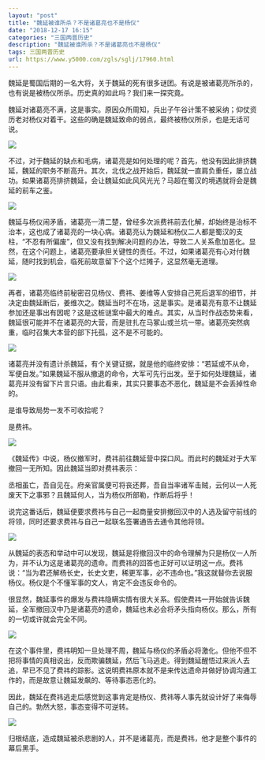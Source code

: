 ```yaml
---
layout: "post"
title: "魏延被谁所杀？不是诸葛亮也不是杨仪"
date: "2018-12-17 16:15"
categories: "三国两晋历史"
description: "魏延被谁所杀？不是诸葛亮也不是杨仪"
tags: 三国两晋历史
url: https://www.y5000.com/zgls/sglj/17960.html
---
```






魏延是蜀国后期的一名大将，关于魏延的死有很多谜团。有说是被诸葛亮所杀的，也有说是被杨仪所杀。历史真的如此吗？我们来一探究竟。

魏延对诸葛亮不满，这是事实。原因众所周知，兵出子午谷计策不被采纳；仰仗资历老对杨仪对着干。这些的确是魏延致命的弱点，最终被杨仪所杀，也是无话可说。

![](https://img.y5000.com/uploads/allimg/170327/8-1F32GF22OD.jpg)

不过，对于魏延的缺点和毛病，诸葛亮是如何处理的呢？首先，他没有因此排挤魏延，魏延的职务不断高升。其次，北伐之战开始后，魏延就一直肩负重任，屡立战功。如果诸葛亮排挤魏延，会让魏延如此风风光光？马超在蜀汉的境遇就将会是魏延的前车之鉴。

![](https://img.y5000.com/uploads/allimg/170327/8-1F32GF21AU.jpg)

魏延与杨仪闹矛盾，诸葛亮一清二楚，曾经多次派费祎前去化解，却始终是治标不治本，这也成了诸葛亮的一块心病。诸葛亮认为魏延和杨仪二人都是蜀汉的支柱，“不忍有所偏废”，但又没有找到解决问题的办法，导致二人关系愈加恶化。显然，在这个问题上，诸葛亮要承担关键性的责任。不过，如果诸葛亮有心对付魏延，随时找到机会，临死前故意留下个这个烂摊子，这显然毫无道理。

![](https://img.y5000.com/uploads/allimg/170327/8-1F32GF13T53.jpg)

再者，诸葛亮临终前秘密召见杨仪、费祎、姜维等人安排自己死后退军的细节，并决定由魏延断后，姜维次之。魏延当时不在场，这是事实。是诸葛亮有意不让魏延参加还是事出有因呢？这是这桩谜案中最大的难点。其实，从当时作战态势来看，魏延很可能并不在诸葛亮的大营，而是驻扎在马冢山或兰坑一带。诸葛亮突然病重，临时召集大本营的部下托孤，这不是不可能的。

![](https://img.y5000.com/uploads/allimg/170327/8-1F32GF12Q91.jpg)

诸葛亮并没有遗计杀魏延，有个关键证据，就是他的临终安排：“若延或不从命，军便自发。”如果魏延不服从撤退的命令，大军可先行出发。至于如何处理魏延，诸葛亮并没有留下片言只语。由此看来，其实只要事态不恶化，魏延是不会丢掉性命的。

是谁导致局势一发不可收拾呢？

是费祎。

![](https://img.y5000.com/uploads/allimg/170327/8-1F32GF11V59.jpg)

《魏延传》中说，杨仪撤军时，费祎前往魏延营中探口风。而此时的魏延对于大军撤回一无所知。因此魏延当即对费祎表示：

丞相虽亡，吾自见在。府亲官属便可将丧还葬，吾自当率诸军击贼，云何以一人死废天下之事邪？且魏延何人，当为杨仪所部勒，作断后将乎！

说完这番话后，魏延便要求费祎与自己一起商量安排撤回汉中的人选及留守前线的将领，同时还要求费祎与自己一起联名签署通告去通令其他将领。

![](https://img.y5000.com/uploads/allimg/170327/8-1F32GF10S93.jpg)

从魏延的表态和举动中可以发现，魏延是将撤回汉中的命令理解为只是杨仪一人所为，并不认为这是诸葛亮的遗命。而费祎的回答也正好可以证明这一点。费祎说：“当为君还解杨长史，长史文吏，稀更军事，必不违命也。”我这就替你去说服杨仪。杨仪是个不懂军事的文人，肯定不会违反命令的。

很显然，魏延事件的爆发与费祎隐瞒实情有很大关系。假使费祎一开始就告诉魏延，全军撤回汉中乃是诸葛亮的遗命，魏延也未必会将矛头指向杨仪。那么，所有的一切或许就会完全不同。

![](https://img.y5000.com/uploads/allimg/170327/8-1F32GF059330.jpg)

在这个事件里，费祎明知一旦处理不周，魏延与杨仪的矛盾必将激化。但他不但不把将事情的真相说出，反而欺骗魏延，然后飞马逃走。得到魏延醒悟过来派人去追，早已不见了费祎的踪影。这说明费祎原本就不是来传达遗命并做好协调沟通工作的，而是故意让魏延发飙的、等待事态恶化的。

因此，魏延在费祎逃走后感觉到这事肯定是杨仪、费祎等人事先就设计好了来侮辱自己的。勃然大怒，事态变得不可逆转。

![](https://img.y5000.com/uploads/allimg/170327/8-1F32GF0503Q.jpg)

归根结底，造成魏延被杀悲剧的人，并不是诸葛亮，而是费祎，他才是整个事件的幕后黑手。
